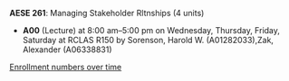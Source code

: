 **AESE 261**: Managing Stakeholder Rltnships (4 units)

- **A00** (Lecture) at 8:00 am–5:00 pm on Wednesday, Thursday, Friday, Saturday at RCLAS R150 by Sorenson, Harold W. (A01282033),Zak, Alexander (A06338831)

[Enrollment numbers over time](./AESE261.tsv)
